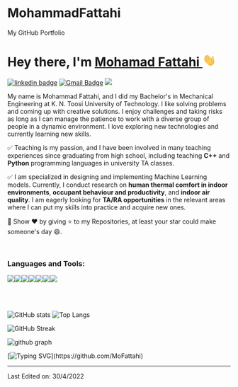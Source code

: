 # MohammadFattahi
My GitHub Portfolio 

<h1>Hey there, I'm <a  href="https://https://github.com/MoFattahi/">Mohamad Fattahi </a> <img  src="https://raw.githubusercontent.com/ABSphreak/ABSphreak/master/gifs/Hi.gif" width="30px"></h1>

[![linkedin badge](https://img.shields.io/badge/mohamadfattahi-30302f?style=flat&logo=linkedin)](https://www.linkedin.com/in/mohamadfattahi/)
[![Gmail Badge](https://img.shields.io/badge/mohamadfattahi20@gmail.com-30302f?style=flat&logo=Gmail&logoColor=red)](mailto:mohamadfattahi20@gmail.com)
<img src="https://komarev.com/ghpvc/?username=MoFattahi&style=plastic" />

My name is Mohammad Fattahi, and I did my Bachelor's in Mechanical Engineering at K. N. Toosi University of Technology. I like solving problems and coming up with creative solutions. I enjoy challenges and taking risks as long as I can manage the patience to work with a diverse group of people in a dynamic environment. I love exploring new technologies and currently learning new skills. <br>


✅ Teaching is my passion, and I have been involved in many teaching experiences since graduating from high school, including teaching **C++** and **Python** programming languages in university TA classes.

✅ I am specialized in designing and implementing Machine Learning models. Currently, I conduct research on **human thermal comfort in indoor environments**, **occupant behaviour and productivity**, and **indoor air quality**. I am eagerly looking for **TA/RA opportunities** in the relevant areas where I can put my skills into practice and acquire new ones.

📍 Show ❤ by giving ⭐ to my Repositories, at least your star could make someone's day 😄.

<br>

<h3 align="left">Languages and Tools:</h3>
<p align="left"><img src="https://img.icons8.com/color/48/4a90e2/python--v1.png"/><img src="https://img.icons8.com/color/48/4a90e2/c-plus-plus-logo.png"/><img src="https://img.icons8.com/fluency/48/matlab.png"/><img src="https://img.icons8.com/color/48/4a90e2/java-coffee-cup-logo--v1.png"/><img src="https://img.icons8.com/color/48/4a90e2/visual-studio-code-2019.png"/><img src="https://img.icons8.com/color/48/4a90e2/git.png"/><img src="https://img.icons8.com/fluent/48/4a90e2/github.png"/> </p>

<br>
<br>

![GitHub stats](https://github-readme-stats.vercel.app/api?username=MoFattahi&theme=midnight-purple&show_icons=true&count_private=true&hide_title=true&hide_border=true&card_width=400&card_height=300)
![Top Langs](https://github-readme-stats.vercel.app/api/top-langs/?username=MoFattahi&layout=default&theme=midnight-purple&hide=html&hide_border=true&card_width=400&card_height=300)

![GitHub Streak](http://github-readme-streak-stats.herokuapp.com?user=MoFattahi&theme=gotham&hide_border=true&date_format=M%20j%5B%2C%20Y%5D)

![github graph](https://activity-graph.herokuapp.com/graph?username=MoFattahi&theme=gotham)


[![Typing SVG](https://readme-typing-svg.herokuapp.com/?lines=Thanks+For+Visiting+My+Profile!!&center=true&color="FF0000")](https://github.com/MoFattahi)

---

Last Edited on: 30/4/2022
